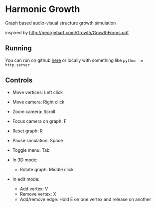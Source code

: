 
# Harmonic Growth
Graph based audio-visual structure growth simulation

inspired by http://georgehart.com/Growth/GrowthForms.pdf

## Running
You can run on github [here](https://parameterized.github.io/harmonic-growth/) or locally with something like `python -m http.server`

## Controls
- Move vertices: Left click
- Move camera: Right click
- Zoom camera: Scroll
- Focus camera on graph: F
- Reset graph: R
- Pause simulation: Space
- Toggle menu: Tab


- In 3D mode:
  - Rotate graph: Middle click


- In edit mode:
  - Add vertex: V
  - Remove vertex: X
  - Add/remove edge: Hold E on one vertex and release on another